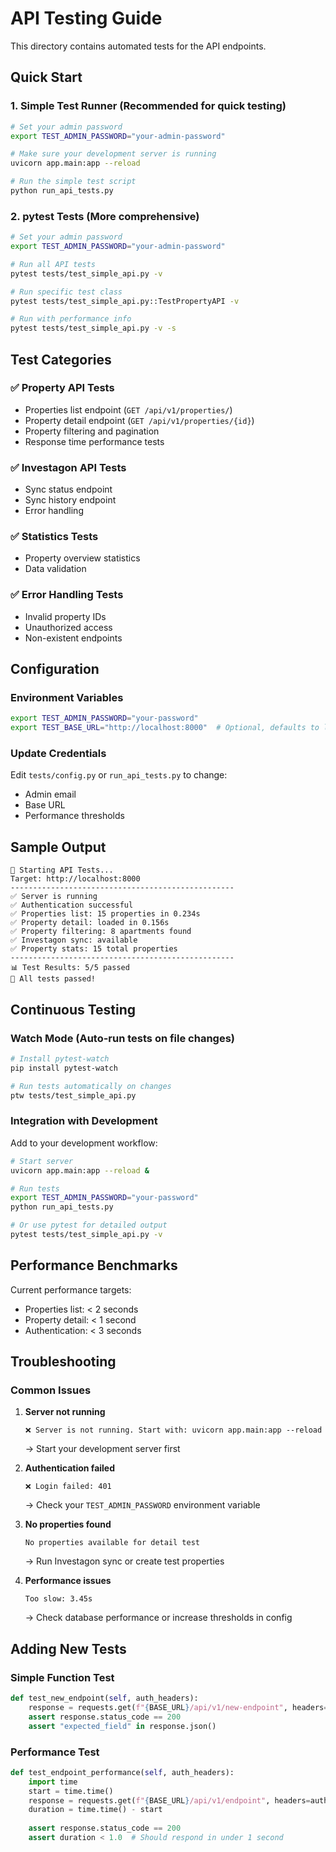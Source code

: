 # API Testing Guide

This directory contains automated tests for the API endpoints.

## Quick Start

### 1. **Simple Test Runner** (Recommended for quick testing)

```bash
# Set your admin password
export TEST_ADMIN_PASSWORD="your-admin-password"

# Make sure your development server is running
uvicorn app.main:app --reload

# Run the simple test script
python run_api_tests.py
```

### 2. **pytest Tests** (More comprehensive)

```bash
# Set your admin password
export TEST_ADMIN_PASSWORD="your-admin-password"

# Run all API tests
pytest tests/test_simple_api.py -v

# Run specific test class
pytest tests/test_simple_api.py::TestPropertyAPI -v

# Run with performance info
pytest tests/test_simple_api.py -v -s
```

## Test Categories

### ✅ **Property API Tests**
- Properties list endpoint (`GET /api/v1/properties/`)
- Property detail endpoint (`GET /api/v1/properties/{id}`)
- Property filtering and pagination
- Response time performance tests

### ✅ **Investagon API Tests** 
- Sync status endpoint
- Sync history endpoint
- Error handling

### ✅ **Statistics Tests**
- Property overview statistics
- Data validation

### ✅ **Error Handling Tests**
- Invalid property IDs
- Unauthorized access
- Non-existent endpoints

## Configuration

### Environment Variables
```bash
export TEST_ADMIN_PASSWORD="your-password"
export TEST_BASE_URL="http://localhost:8000"  # Optional, defaults to localhost:8000
```

### Update Credentials
Edit `tests/config.py` or `run_api_tests.py` to change:
- Admin email
- Base URL
- Performance thresholds

## Sample Output

```
🔄 Starting API Tests...
Target: http://localhost:8000
--------------------------------------------------
✅ Server is running
✅ Authentication successful
✅ Properties list: 15 properties in 0.234s
✅ Property detail: loaded in 0.156s
✅ Property filtering: 8 apartments found
✅ Investagon sync: available
✅ Property stats: 15 total properties
--------------------------------------------------
📊 Test Results: 5/5 passed
🎉 All tests passed!
```

## Continuous Testing

### Watch Mode (Auto-run tests on file changes)
```bash
# Install pytest-watch
pip install pytest-watch

# Run tests automatically on changes
ptw tests/test_simple_api.py
```

### Integration with Development
Add to your development workflow:

```bash
# Start server
uvicorn app.main:app --reload &

# Run tests
export TEST_ADMIN_PASSWORD="your-password"
python run_api_tests.py

# Or use pytest for detailed output
pytest tests/test_simple_api.py -v
```

## Performance Benchmarks

Current performance targets:
- Properties list: < 2 seconds
- Property detail: < 1 second  
- Authentication: < 3 seconds

## Troubleshooting

### Common Issues

1. **Server not running**
   ```
   ❌ Server is not running. Start with: uvicorn app.main:app --reload
   ```
   → Start your development server first

2. **Authentication failed**
   ```
   ❌ Login failed: 401
   ```
   → Check your `TEST_ADMIN_PASSWORD` environment variable

3. **No properties found**
   ```
   No properties available for detail test
   ```
   → Run Investagon sync or create test properties

4. **Performance issues**
   ```
   Too slow: 3.45s
   ```
   → Check database performance or increase thresholds in config

## Adding New Tests

### Simple Function Test
```python
def test_new_endpoint(self, auth_headers):
    response = requests.get(f"{BASE_URL}/api/v1/new-endpoint", headers=auth_headers)
    assert response.status_code == 200
    assert "expected_field" in response.json()
```

### Performance Test
```python
def test_endpoint_performance(self, auth_headers):
    import time
    start = time.time()
    response = requests.get(f"{BASE_URL}/api/v1/endpoint", headers=auth_headers)
    duration = time.time() - start
    
    assert response.status_code == 200
    assert duration < 1.0  # Should respond in under 1 second
```